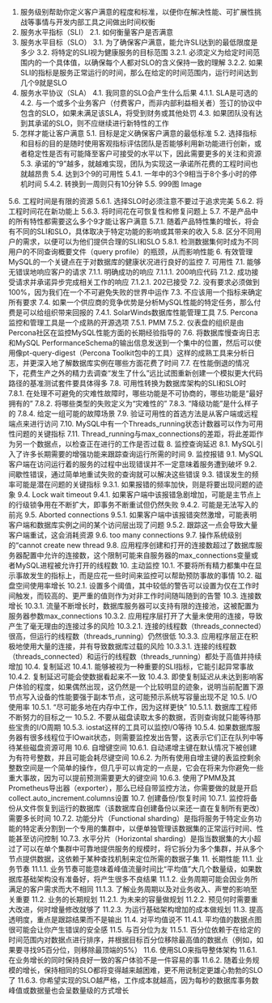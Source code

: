 1. 服务级别帮助你定义客户满意的程度和标准，以便你在解决性能、可扩展性挑战等事情与开发内部工具之间做出时间权衡
2. 服务水平指标（SLI）
2.1. 如何衡量客户是否满意
3. 服务水平目标（SLO）
3.1. 为了确保客户满意，能允许SLI达到的最低限度是多少
3.2. 将特定的SLI视为健康服务的目标范围
3.2.1. 必须定义为给定时间范围内的一个具体值，以确保每个人都对SLO的含义保持一致的理解
3.2.2. 如果SLI的指标是服务正常运行的时间，那么在给定的时间范围内，运行时间达到几个9就是SLO
4. 服务水平协议（SLA）
4.1. 我同意的SLO会产生什么后果
4.1.1. SLA是可选的
4.2. 与一个或多个业务客户（付费客户，而非内部利益相关者）签订的协议中包含的SLO，如果未满足该SLA，将受到财务或其他处罚
4.3. 如果团队没有达到其承诺的SLO，则不应继续进行新特性的工作
5. 怎样才能让客户满意
5.1. 目标是定义确保客户满意的最低标准
5.2. 选择指标和目标的目的是随时使用客观指标评估团队是否能够利用新功能进行创新，或者稳定性是否有可能降至客户可接受的水平以下，因此需要更多的关注和资源
5.3. 承诺的“9”越多，就越难实现，团队为实现这一承诺所花费的工程时间也就越昂贵
5.4. 达到3个9的可用性
5.4.1. 一年中的3个9相当于8个多小时的停机时间
5.4.2. 转换到一周则只有10分钟
5.5. 999图
Image

5.6. 工程时间是有限的资源
5.6.1. 选择SLO时必须注意不要过于追求完美
5.6.2. 将工程时间花在新功能上
5.6.3. 将时间花在可恢复性和修复问题上
5.7. 不是产品中的所有特性都需要这么多个9才能让客户满意
5.7.1. 随着产品特性集的增长，将会有不同的SLI和SLO，具体取决于特定功能的影响或其带来的收入
5.8. 区分不同用户的需求，以便可以为他们提供合理的SLI和SLO
5.8.1. 检测数据集何时成为不同用户的不同查询概要文件（query profile）的瓶颈，从而影响性能
6. 有效管理MySQL的一个关键点在于对数据库的健康状况进行良好的监控
7. 可用性
7.1. 能够无错误地响应客户的请求
7.1.1. 明确成功的响应
7.1.1.1. 200响应代码
7.1.2. 成功接受请求并承诺异步完成相关工作的响应
7.1.2.1. 202已接受
7.2. 没有要求必须做到100%，因为我们在一个不可避免失败的世界中运作
7.3. 不应该用一个指标来确定所有要求
7.4. 如果一个供应商的竞争优势是分析MySQL性能的特定任务，那么付费是可以给组织带来回报的
7.4.1. SolarWinds数据库性能管理工具
7.5. Percona监控和管理工具是一个成熟的开源选项
7.5.1. PMM
7.5.2. 仪表盘的组织是由Percona社区在监控MySQL性能方面的长期经验指导的
7.6. 将数据库慢查询日志和MySQL PerformanceSchema的输出信息发送到一个集中的位置，然后可以使用像pt-query-digest（Percona Toolkit包中的工具）这样的成熟工具来分析日志，并更深入地了解数据库实例在哪些方面花费了时间
7.7. 在性能倒退的情况下，花费生产之外的精力去调查“发生了什么”远比试图重新创建一个模拟更大代码路径的基准测试套件要具体得多
7.8. 可用性转换为数据库架构的SLI和SLO时
7.8.1. 在处理不可避免的灾难性故障时，哪些功能是不可协商的，哪些功能是“最好拥有的”
7.8.2. 将哪些类型的失败定义为“灾难性的”
7.8.3. “降级功能”是什么样子的
7.8.4. 给定一组可能的故障场景
7.9. 验证可用性的首选方法是从客户端或远程端点来进行访问
7.10. MySQL中有一个Threads_running状态计数器可以作为可用性问题的关键指标
7.11. Thread_running与max_connections的差距，将此差距作为另一个数据点，以检查正在进行的工作是否过载
8. 监控查询延迟
8.1. MySQL引入了许多长期需要的增强功能来跟踪查询运行所需的时间
9. 监控报错
9.1. MySQL客户端在访问运行着的服务的过程中出现错误并不一定意味着服务遭到破坏
9.2. 间歇性错误，通过简单地重试失败的查询就可以解决这些错误
9.3. 错误发生的频率可能是潜在问题的关键指标
9.3.1. 如果报错的频率加快，则是将要出现问题的迹象
9.4. Lock wait timeout
9.4.1. 如果客户端中该报错急剧增加，可能是主节点上的行级锁争用在不断扩大，即事务不断重试但仍然失败
9.4.2. 可能是无法写入的前兆
9.5. Aborted connections
9.5.1. 如果客户端中该报错突然激增，可能表明客户端和数据库实例之间的某个访问层出现了问题
9.5.2. 跟踪这一点会导致大量客户端重试，这会消耗资源
9.6. too many connections
9.7. 操作系统级别的“cannot create new thread
9.8. 应用程序创建和打开的连接数超过了数据库服务器配置中允许的连接数，这个限制可能来自服务器的max_connections变量或者MySQL进程被允许打开的线程数
10. 主动监控
10.1. 不要将所有精力都集中在显示事故发生的指标上，而是应花一些时间来监控可以帮助预防事故的事情
10.2. 磁盘空间使用率增长
10.2.1. 设置多个阈值，其中较低的警告可以设置为仅在工作时间触发，而较高的、更严重的值则作为对非工作时间随叫随到的告警
10.3. 连接数增长
10.3.1. 流量不断增长时，数据库服务器可以支持有限的连接池，这被配置为服务器参数max_connections
10.3.2. 应用程序层打开了大量未使用的连接，导致产生了毫无理由的连接过多的风险
10.3.2.1. 连接的线程数（threads_connected）很高，但运行的线程数（threads_running）仍然很低
10.3.3. 应用程序层正在积极地使用大量的连接，并有导致数据库过载的风险
10.3.3.1. 连接的线程数（threads_connected）和运行的线程数（threads_running）都处于高值并持续增加
10.4. 复制延迟
10.4.1. 能够被视为一种重要的SLI指标，它能引起异常事故
10.4.2. 复制延迟可能会使数据看起来不一致
10.4.3. 即使复制延迟从未达到影响客户体验的程度，如果偶然出现，这仍然是一个比较明显的迹象，说明当前配置下源节点写入设备的性能要强于副本节点，这可能预示系统写容量出现不足
10.5. I/O使用率
10.5.1. “尽可能多地在内存中工作，因为这样更快”
10.5.1.1. 数据库工程师不断努力的目标之一
10.5.2. 不要从磁盘读取太多的数据，否则查询就只能等待那些宝贵的I/O周期
10.5.3. iostat这样的工具可以监控I/O等待
10.5.4. 如果数据库服务器有很多线程位于IOwait状态，则需要监控发出告警，这表示它们正在队列中等待某些磁盘资源可用
10.6. 自增键空间
10.6.1. 自动递增主键在默认情况下被创建为有符号整数，并且可能会耗尽键空间
10.6.2. 为所有使用自增主键的表监控剩余整数空间是一个简单的操作，但几乎可以肯定的一点是，它会在将来为你避免一些重大事故，因为可以提前预测需要更大的键空间
10.6.3. 使用了PMM及其Prometheus导出器（exporter），那么已经自带监控方法，你需要做的就是开启collect.auto_increment.columns设置
10.7. 创建备份/恢复时间
10.7.1. 监控将备份从文件恢复到运行的数据库（该数据库自创建备份以来还一直在复制所有更改）需要多长时间
10.7.2. 功能分片（Functional sharding）是指将服务于特定业务功能的特定表分割到一个专用的集群中，以便单独管理该数据集的正常运行时间、性能甚至访问控制
10.7.3. 水平分片（Horizontal sharding）是指当数据集的大小超过了可以在单个集群中可靠地提供服务的规模时，将它拆分为多个集群，并从多个节点提供数据，这依赖于某种查找机制来定位所需的数据子集
11. 长期性能
11.1. 业务节奏
11.1.1. 业务节奏可能意味着峰值流量时间比“平均值”大几个数量级，如果数据库基础架构没有准备好，将产生很多不良结果
11.1.2. 业务周期可能会因业务所满足的客户需求而大不相同
11.1.3. 了解业务周期以及对业务收入、声誉的影响至关重要
11.2. 业务的长期规划
11.2.1. 为未来的容量做规划
11.2.2. 预见何时需要重大改进，何时增量修改就够了
11.2.3. 为运行基础架构增加的成本做规划
11.3. 提高透明度，重点是跟踪结果而不是输出
11.4. 对平均值说不
11.4.1. 平均值的数据点图很可能会让你产生错误的安全感
11.5. 与百分位为友
11.5.1. 百分位依赖于在给定的时间范围内对数据点进行排序，并根据目标百分位移除最高值的数据点（例如，如果要寻找95百分位，则移除最顶端的5%）
11.6. 使用SLO来指导整体架构
11.6.1. 在业务增长的同时保持良好一致的客户体验不是一件容易的事
11.6.2. 随着业务规模的增长，保持相同的SLO都将变得越来越困难，更不用说制定更雄心勃勃的SLO了
11.6.3. 你希望实现的SLO越严格，工作成本就越高，因为每秒的数据库事务数峰值或数据量也会呈数量级的方式增长

